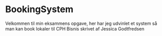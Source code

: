 # BookingSystem
Velkommen til min eksammens opgave, her har jeg udvinlet et system så man kan book lokaler til CPH Bisnis 
skrivet af Jessica Godtfredsen
